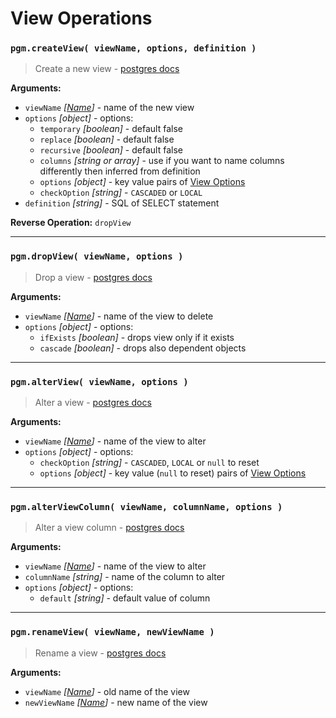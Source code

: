# View Operations

### `pgm.createView( viewName, options, definition )`

> Create a new view - [postgres docs](https://www.postgresql.org/docs/current/static/sql-createview.html)

**Arguments:**

- `viewName` _[[Name](/migrations/#type)]_ - name of the new view
- `options` _[object]_ - options:
  - `temporary` _[boolean]_ - default false
  - `replace` _[boolean]_ - default false
  - `recursive` _[boolean]_ - default false
  - `columns` _[string or array]_ - use if you want to name columns differently then inferred from definition
  - `options` _[object]_ - key value pairs of [View Options](https://www.postgresql.org/docs/current/sql-createview.html)
  - `checkOption` _[string]_ - `CASCADED` or `LOCAL`
- `definition` _[string]_ - SQL of SELECT statement

**Reverse Operation:** `dropView`

---

### `pgm.dropView( viewName, options )`

> Drop a view - [postgres docs](http://www.postgresql.org/docs/current/static/sql-dropview.html)

**Arguments:**

- `viewName` _[[Name](/migrations/#type)]_ - name of the view to delete
- `options` _[object]_ - options:
  - `ifExists` _[boolean]_ - drops view only if it exists
  - `cascade` _[boolean]_ - drops also dependent objects

---

### `pgm.alterView( viewName, options )`

> Alter a view - [postgres docs](https://www.postgresql.org/docs/current/static/sql-alterview.html)

**Arguments:**

- `viewName` _[[Name](/migrations/#type)]_ - name of the view to alter
- `options` _[object]_ - options:
  - `checkOption` _[string]_ - `CASCADED`, `LOCAL` or `null` to reset
  - `options` _[object]_ - key value (`null` to reset) pairs of [View Options](https://www.postgresql.org/docs/current/sql-alterview.html)

---

### `pgm.alterViewColumn( viewName, columnName, options )`

> Alter a view column - [postgres docs](http://www.postgresql.org/docs/current/static/sql-alterview.html)

**Arguments:**

- `viewName` _[[Name](/migrations/#type)]_ - name of the view to alter
- `columnName` _[string]_ - name of the column to alter
- `options` _[object]_ - options:
  - `default` _[string]_ - default value of column

---

### `pgm.renameView( viewName, newViewName )`

> Rename a view - [postgres docs](http://www.postgresql.org/docs/current/static/sql-alterview.html)

**Arguments:**

- `viewName` _[[Name](/migrations/#type)]_ - old name of the view
- `newViewName` _[[Name](/migrations/#type)]_ - new name of the view
